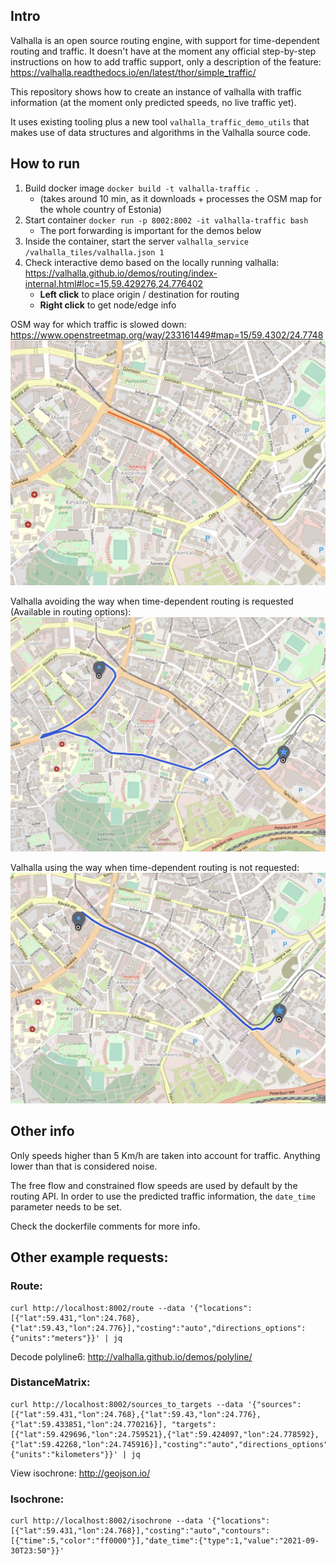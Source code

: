 ## Intro

Valhalla is an open source routing engine, with support for time-dependent routing and traffic. 
It doesn't have at the moment any official step-by-step instructions on how to add traffic support, only a description of the feature: https://valhalla.readthedocs.io/en/latest/thor/simple_traffic/

This repository shows how to create an instance of valhalla with traffic information (at the moment only predicted speeds, no live traffic yet).

It uses existing tooling plus a new tool `valhalla_traffic_demo_utils` that makes use of data structures and algorithms in the Valhalla source code.

## How to run

1. Build docker image `docker build -t valhalla-traffic .`
    * (takes around 10 min, as it downloads + processes the OSM map for the whole country of Estonia)
1. Start container `docker run -p 8002:8002 -it valhalla-traffic bash`
    * The port forwarding is important for the demos below
2. Inside the container, start the server `valhalla_service /valhalla_tiles/valhalla.json 1`
3. Check interactive demo based on the locally running valhalla: https://valhalla.github.io/demos/routing/index-internal.html#loc=15,59.429276,24.776402
    * __Left click__ to place origin / destination for routing
    * __Right click__ to get node/edge info

OSM way for which traffic is slowed down: https://www.openstreetmap.org/way/233161449#map=15/59.4302/24.7748
![OSM way](screenshots/osm_way.png?raw=true "OSM way")

Valhalla avoiding the way when time-dependent routing is requested (Available in routing options):
![OSM way](screenshots/with_date_time.png?raw=true "OSM way")

Valhalla using the way when time-dependent routing is not requested:
![OSM way](screenshots/without_date_time.png?raw=true "OSM way")

## Other info

Only speeds higher than 5 Km/h are taken into account for traffic. 
Anything lower than that is considered noise.

The free flow and constrained flow speeds are used by default by the routing API.
In order to use the predicted traffic information, the `date_time` parameter needs to be set.  

Check the dockerfile comments for more info.

## Other example requests:

### Route:
```
curl http://localhost:8002/route --data '{"locations":[{"lat":59.431,"lon":24.768},{"lat":59.43,"lon":24.776}],"costing":"auto","directions_options":{"units":"meters"}}' | jq
```
Decode polyline6: http://valhalla.github.io/demos/polyline/

### DistanceMatrix:
```
curl http://localhost:8002/sources_to_targets --data '{"sources":[{"lat":59.431,"lon":24.768},{"lat":59.43,"lon":24.776},{"lat":59.433851,"lon":24.770216}], "targets":[{"lat":59.429696,"lon":24.759521},{"lat":59.424097,"lon":24.778592},{"lat":59.42268,"lon":24.745916}],"costing":"auto","directions_options":{"units":"kilometers"}}' | jq
```
View isochrone: http://geojson.io/

### Isochrone:

```
curl http://localhost:8002/isochrone --data '{"locations":[{"lat":59.431,"lon":24.768}],"costing":"auto","contours":[{"time":5,"color":"ff0000"}],"date_time":{"type":1,"value":"2021-09-30T23:50"}}'
```
